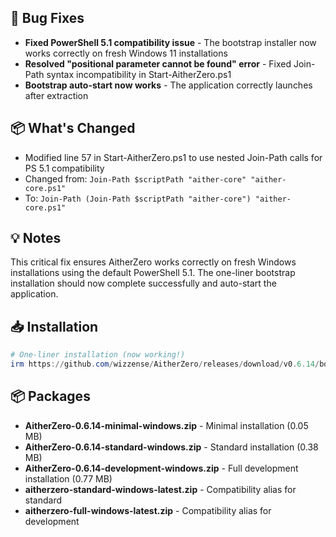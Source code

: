 ## 🐛 Bug Fixes

- **Fixed PowerShell 5.1 compatibility issue** - The bootstrap installer now works correctly on fresh Windows 11 installations
- **Resolved "positional parameter cannot be found" error** - Fixed Join-Path syntax incompatibility in Start-AitherZero.ps1
- **Bootstrap auto-start now works** - The application correctly launches after extraction

## 📦 What's Changed

- Modified line 57 in Start-AitherZero.ps1 to use nested Join-Path calls for PS 5.1 compatibility
- Changed from: `Join-Path $scriptPath "aither-core" "aither-core.ps1"`  
- To: `Join-Path (Join-Path $scriptPath "aither-core") "aither-core.ps1"`

## 💡 Notes

This critical fix ensures AitherZero works correctly on fresh Windows installations using the default PowerShell 5.1. The one-liner bootstrap installation should now complete successfully and auto-start the application.

## 📥 Installation

```powershell
# One-liner installation (now working!)
irm https://github.com/wizzense/AitherZero/releases/download/v0.6.14/bootstrap.ps1 | iex
```

## 📦 Packages

- **AitherZero-0.6.14-minimal-windows.zip** - Minimal installation (0.05 MB)
- **AitherZero-0.6.14-standard-windows.zip** - Standard installation (0.38 MB)
- **AitherZero-0.6.14-development-windows.zip** - Full development installation (0.77 MB)
- **aitherzero-standard-windows-latest.zip** - Compatibility alias for standard
- **aitherzero-full-windows-latest.zip** - Compatibility alias for development
